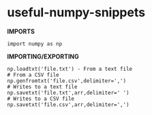 # useful-numpy-snippets

__IMPORTS__

    import numpy as np

__IMPORTING/EXPORTING__

    np.loadtxt('file.txt') - From a text file
    # From a CSV file
    np.genfromtxt('file.csv',delimiter=',')
    # Writes to a text file
    np.savetxt('file.txt',arr,delimiter=' ')
    # Writes to a CSV file
    np.savetxt('file.csv',arr,delimiter=',')

